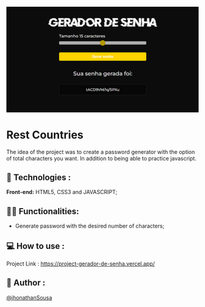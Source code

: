 ![Logo](capa.PNG)

# Rest Countries

The idea of ​​the project was to create a password generator with the option of total characters you want. In addition to being able to practice javascript.

## 🚀 Technologies :

**Front-end:** HTML5, CSS3 and JAVASCRIPT;

## 👩‍💻 Functionalities:

- Generate password with the desired number of characters;

## 💻 How to use :

Project Link : https://project-gerador-de-senha.vercel.app/

## 👨 Author :

[@jhonathanSousa](https://www.linkedin.com/in/jhonathan-alves-sousa/)
